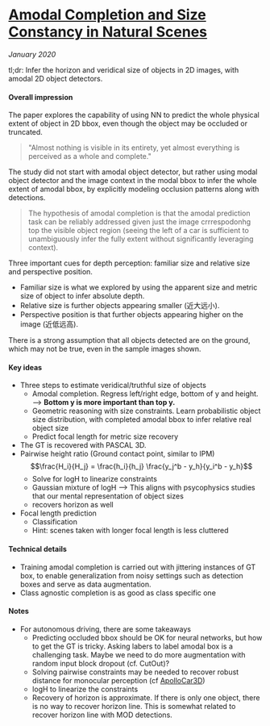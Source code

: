 # [Amodal Completion and Size Constancy in Natural Scenes](https://arxiv.org/abs/1509.08147)

_January 2020_

tl;dr: Infer the horizon and veridical size of objects in 2D images, with amodal 2D object detectors.

#### Overall impression
The paper explores the capability of using NN to predict the whole physical extent of object in 2D bbox, even though the object may be occluded or truncated. 

> "Almost nothing is visible in its entirety, yet almost everything is perceived as a whole and complete."

The study did not start with amodal object detector, but rather using modal object detector and the image context in the modal bbox to infer the whole extent of amodal bbox, by explicitly modeling occlusion patterns along with detections.

> The hypothesis of amodal completion is that the amodal prediction task can be reliably addressed given just the image crrrespodonhg top the visible object region (seeing the left of a car is sufficient to unambiguously infer the fully extent without significantly leveraging context).

Three important cues for depth perception: familiar size and relative size and perspective position. 

- Familiar size is what we explored by using the apparent size and metric size of object to infer absolute depth. 
- Relative size is further objects appearing smaller (近大远小). 
- Perspective position is that further objects appearing higher on the image (近低远高).

There is a strong assumption that all objects detected are on the ground, which may not be true, even in the sample images shown.

#### Key ideas
- Three steps to estimate veridical/truthful size of objects
	- Amodal completion. Regress left/right edge, bottom of y and height. --> **Bottom y is more important than top y.**
	- Geometric reasoning with size constraints. Learn probabilistic object size distribution, with completed amodal bbox to infer relative real object size
	- Predict focal length for metric size recovery
- The GT is recovered with PASCAL 3D.
- Pairwise height ratio (Ground contact point, similar to IPM)
$$\frac{H_i}{H_j} = \frac{h_i}{h_j} \frac{y_j^b - y_h}{y_i^b - y_h}$$
	- Solve for logH to linearize constraints
	- Gaussian mixture of logH --> This aligns with psycophysics studies that our mental representation of object sizes
	- recovers horizon as well
- Focal length prediction
	- Classification
	- Hint: scenes taken with longer focal length is less cluttered

#### Technical details
- Training amodal completion is carried out with jittering instances of GT box, to enable generalization from noisy settings such as detection boxes and serve as data augmentation.
- Class agnostic completion is as good as class specific one

#### Notes
- For autonomous driving, there are some takeaways
	- Predicting occluded bbox should be OK for neural networks, but how to get the GT is tricky. Asking labers to label amodal box is a challenging task. Maybe we need to do more augmentation with random input block dropout (cf. CutOut)?
	- Solving pairwise constraints may be needed to recover robust distance for monocular perception (cf [ApolloCar3D](apollocar3d.md))
	- logH to linearize the constraints
	- Recovery of horizon is approximate. If there is only one object, there is no way to recover horizon line. This is somewhat related to recover horizon line with MOD detections.


